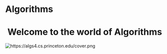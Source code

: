 # Algorithms
<h1  align="center">Welcome to the world of Algorithms</h1>
<img src="https://github.com/ujjawal-kmr/Algorithms/blob/master/Materials/algorithm%20tmb.png" alt="https://algs4.cs.princeton.edu/cover.png">

